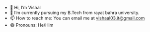 - 👋 Hi, I’m Vishal
- 🌱 I’m currently pursuing my B.Tech from rayat bahra university.
- 📫 How to reach me: You can email me at vishaal03.it@gmail.com
- 😄 Pronouns: He/Him





<!---
VISHAL-038/VISHAL-038 is a ✨ special ✨ repository because its `README.md` (this file) appears on your GitHub profile.
You can click the Preview link to take a look at your changes.
--->
